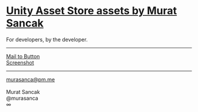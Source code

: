 # <a href="https://assetstore.unity.com/publishers/57959" target="_blank">Unity Asset Store assets by Murat Sancak</a>
For developers, by the developer.
<hr>
<a href="https://u3d.as/30ZA" target="_blank">Mail to Button</a>
<br>
<a href="https://u3d.as/2NfB" target="_blank">Screenshot</a>
<hr>
<a href="mailto:murasanca@pm.me" target="_blank">murasanca@pm.me</a>
<br><br>
Murat Sancak
<br>
@murasanca
<br>
∞

